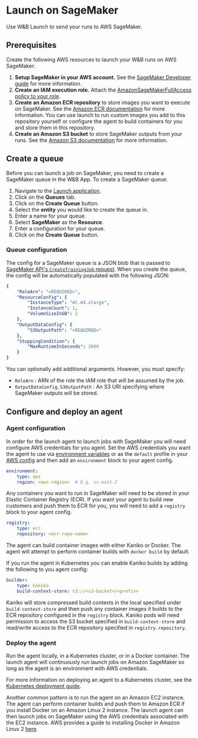 # Launch on SageMaker

Use W&B Launch to send your runs to AWS SageMaker.

## Prerequisites
Create the following AWS resources to launch your W&B runs on AWS SageMaker:

1. **Setup SageMaker in your AWS account.** See the [SageMaker Developer guide](https://docs.aws.amazon.com/sagemaker/latest/dg/gs-set-up.html) for more information.
2. **Create an IAM execution role.** Attach the [AmazonSageMakerFullAccess policy to your role](https://docs.aws.amazon.com/sagemaker/latest/dg/sagemaker-roles.html).
3. **Create an Amazon ECR repository**  to store images you want to execute on SageMaker. See the [Amazon ECR documentation](https://docs.aws.amazon.com/AmazonECR/latest/userguide/repository-create.html) for more information. You can use launch to run custom images you add to this repository yourself or configure the agent to build containers for you and store them in this repository.
4. **Create an Amazon S3 bucket** to store SageMaker outputs from your runs. See the [Amazon S3 documentation](https://docs.aws.amazon.com/AmazonS3/latest/userguide/create-bucket-overview.html) for more information.

## Create a queue

Before you can launch a job on SageMaker, you need to create a SageMaker queue in the W&B App. To create a SageMaker queue:

1. Navigate to the [Launch application](https://wandb.ai/launch).
2. Click on the **Queues** tab.
3. Click on the **Create Queue** button.
4. Select the **entity** you would like to create the queue in.
5. Enter a name for your queue.
6. Select **SageMaker** as the **Resource**.
7. Enter a configuration for your queue.
8. Click on the **Create Queue** button.


### Queue configuration

The config for a SageMaker queue is a JSON blob that is passed to [SageMaker API's `CreateTrainingJob` request](https://docs.aws.amazon.com/sagemaker/latest/APIReference/API_CreateTrainingJob.html). When you create the queue, the config will be automatically populated with the following JSON:

```yaml
{
    "RoleArn": "<REQUIRED>",
    "ResourceConfig": {
        "InstanceType": "ml.m4.xlarge",
        "InstanceCount": 1,
        "VolumeSizeInGB": 2
    },
    "OutputDataConfig": {
        "S3OutputPath": "<REQUIRED>"
    },
    "StoppingCondition": {
        "MaxRuntimeInSeconds": 3600
    }
}
```

You can optionally add additional arguments. However, you must specify:

- `RoleArn` : ARN of the role the IAM role that will be assumed by the job.
- `OutputDataConfig.S3OutputPath` : An S3 URI specifying where SageMaker outputs will be stored.


## Configure and deploy an agent


### Agent configuration
In order for the launch agent to launch jobs with SageMaker you will need configure AWS credentials for you agent. Set the AWS credentials you want the agent to use via [environment variables](https://boto3.amazonaws.com/v1/documentation/api/latest/guide/credentials.html#environment-variables) or as the `default` profile in your [AWS config](https://boto3.amazonaws.com/v1/documentation/api/latest/guide/credentials.html#shared-credentials-file) and then add an `environment` block to your agent config.


```yaml
environment:
	type: aws
	region: <aws-region>  # E.g. us-east-2
```

Any containers you want to run in SageMaker will need to be stored in your Elastic Container Registry (ECR). If you want your agent to build new customers and push them to ECR for you, you will need to add a `registry` block to your agent config.

```yaml
registry:
	type: ecr
	repository: <ecr-repo-name>
```

The agent can build container images with either Kaniko or Docker. The agent will attempt to perform container builds with `docker build` by default. 

If you run the agent in Kubernetes you can enable Kaniko builds by adding the following to you agent config:

```yaml
builder:
	type: kaniko
	build-context-store: s3://<s3-bucket>/<prefix>
```

Kaniko will store compressed build contexts in the local specified under `build-context-store` and then push any container images it builds to the ECR repository configured in the `registry` block. Kaniko pods will need permission to access the S3 bucket specified in `build-context-store` and read/write access to the ECR repository specified in `registry.repository`.

### Deploy the agent
Run the agent locally, in a Kubernetes cluster, or in a Docker container. The launch agent will continuously run launch jobs on Amazon SageMaker so long as the agent is an environment with AWS credentials.

For more information on deploying an agent to a Kubernetes cluster, see the [Kubernetes deployment guide](/guides/launch/kubernetes#deploying-an-agent).

Another common pattern is to run the agent on an Amazon EC2 instance. The agent can perform container builds and push them to Amazon ECR if you install Docker on an Amazon Linux 2 instance. The launch agent can then launch jobs on SageMaker using the AWS credentials associated with the EC2 instance. AWS provides a guide to installing Docker in Amazon Linux 2 [here](https://docs.aws.amazon.com/AmazonECS/latest/developerguide/docker-basics.html#prequisites).